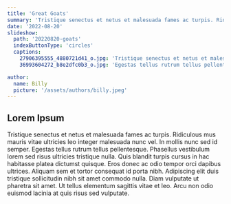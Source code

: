 ```yaml
---
title: 'Great Goats'
summary: 'Tristique senectus et netus et malesuada fames ac turpis. Ridiculous mus mauris vitae ultricies leo integer malesuada nunc vel. In mollis nunc sed id semper. Egestas tellus rutrum tellus pellentesque.'
date: '2022-08-20'
slideshow:
  path: '20220820-goats'
  indexButtonType: 'circles'
  captions:
    27906395555_4880721d41_o.jpg: 'Tristique senectus et netus et malesuada'
    36993604272_b8e2dfc0b3_o.jpg: 'Egestas tellus rutrum tellus pellentesque.'

author:
  name: Billy
  picture: '/assets/authors/billy.jpeg'
---
```



## Lorem Ipsum

Tristique senectus et netus et malesuada fames ac turpis. Ridiculous mus mauris vitae ultricies leo integer malesuada nunc vel. In mollis nunc sed id semper. Egestas tellus rutrum tellus pellentesque. Phasellus vestibulum lorem sed risus ultricies tristique nulla. Quis blandit turpis cursus in hac habitasse platea dictumst quisque. Eros donec ac odio tempor orci dapibus ultrices. Aliquam sem et tortor consequat id porta nibh. Adipiscing elit duis tristique sollicitudin nibh sit amet commodo nulla. Diam vulputate ut pharetra sit amet. Ut tellus elementum sagittis vitae et leo. Arcu non odio euismod lacinia at quis risus sed vulputate.
